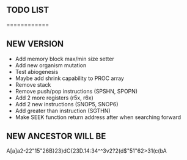 ## TODO LIST
============

## NEW VERSION
+ Add memory block max/min size setter
+ Add new organism mutation
+ Test abiogenesis
+ Maybe add shrink capability to PROC array
+ Remove stack
+ Remove push/pop instructions (SPSHN, SPOPN)
+ Add 2 more registers (r5x, r6x)
+ Add 2 new instructions (SNOP5, SNOP6)
+ Add greater than instruction (SGTHN)
+ Make SEEK function return address after when searching forward

## NEW ANCESTOR WILL BE
A[a]a2-22"15"26B}23)dC{23D.14:34^^3v2?2(d$"51"62>31(c(bA